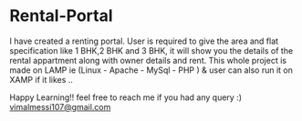 # Rental-Portal
I have created a renting portal. User is required to give the area and flat specification like 1 BHK,2 BHK and 3 BHK, it will show you the details of the rental appartment along with owner details and rent.
This whole project is made on LAMP ie (Linux - Apache - MySql - PHP ) & user can also run it on XAMP if it likes ..

Happy Learning!!
feel free to reach me if you had any query :)
vimalmessi107@gmail.com
